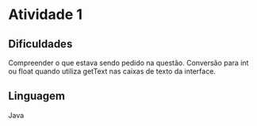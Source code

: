 # Atividade 1

## Dificuldades
Compreender o que estava sendo pedido na questão.
Conversão para int ou float quando utiliza getText nas caixas de texto da interface.

## Linguagem
Java